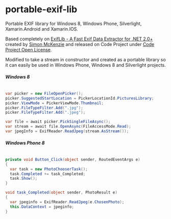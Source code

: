 portable-exif-lib
=================

Portable EXIF library for Windows 8, Windows Phone, Silverlight, Xamarin.Android and Xamarin.IOS.

Based completely on [ExifLib - A Fast Exif Data Extractor for .NET 2.0+](http://www.codeproject.com/Articles/36342/ExifLib-A-Fast-Exif-Data-Extractor-for-NET-2-0) created by [Simon McKenzie](http://www.codeproject.com/Members/SimonMcKenzie) and released on Code Project under [Code Project Open License](http://www.codeproject.com/info/cpol10.aspx).

Modified to take a stream in constructor and created as a portable library so it can easily be used in Windows Phone, Windows 8 and Silverlight projects.

##### Windows 8

```csharp

var picker = new FileOpenPicker();
picker.SuggestedStartLocation = PickerLocationId.PicturesLibrary;
picker.ViewMode = PickerViewMode.Thumbnail;
picker.FileTypeFilter.Add(".jpg");
picker.FileTypeFilter.Add(".jpeg");

var file = await picker.PickSingleFileAsync();
var stream = await file.OpenAsync(FileAccessMode.Read);
var jpegInfo = ExifReader.ReadJpeg(stream.AsStream());

```

##### Windows Phone 8

```csharp

private void Button_Click(object sender, RoutedEventArgs e)
{
  var task = new PhotoChooserTask();
  task.Completed += task_Completed;
  task.Show();
}

void task_Completed(object sender, PhotoResult e)
{
  var jpeginfo = ExifReader.ReadJpeg(e.ChosenPhoto);
  this.DataContext = jpeginfo;
}

```




